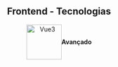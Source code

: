 <h2 style="text-align: center;">
  Frontend - Tecnologias
</h2>
<div style="display: flex; align-items: center; justify-content: center; text-align: center;">
  <div>
    <img 
      src="https://cdn1.iconfinder.com/data/icons/programing-development-7/24/html_html5_web_programing_developer-512.png" 
      alt="Vue3"
      style="width: 80px; height: 80px;"
    >
  </div>
  <div style="text-align: center;">
    <h4 style="margin: 0;">
      Avançado
    </h4>
  </div>
</div>
